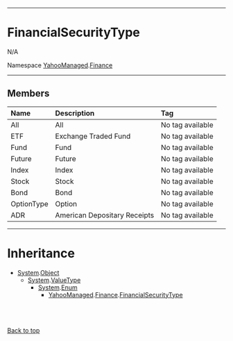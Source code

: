 
---


# FinancialSecurityType #
N/A

Namespace [YahooManaged](namespaceYahooManaged.md).[Finance](namespaceYahooManagedFinance.md)


---

## Members ##

| **Name** | **Description** | **Tag** |
|:---------|:----------------|:--------|
| All      | All             | No tag available |
| ETF      | Exchange Traded Fund | No tag available |
| Fund     | Fund            | No tag available |
| Future   | Future          | No tag available |
| Index    | Index           | No tag available |
| Stock    | Stock           | No tag available |
| Bond     | Bond            | No tag available |
| OptionType | Option          | No tag available |
| ADR      | American Depositary Receipts | No tag available |


---

# Inheritance #

  * [System](http://msdn.microsoft.com/en-US/library/system.aspx).[Object](http://msdn.microsoft.com/en-US/library/system.object.aspx)
    * [System](http://msdn.microsoft.com/en-US/library/system.aspx).[ValueType](http://social.msdn.microsoft.com/search/en-us/?query=ValueType)
      * [System](http://msdn.microsoft.com/en-US/library/system.aspx).[Enum](http://msdn.microsoft.com/en-us/library/8h84wky1(VS.80).aspx)
        * [YahooManaged](namespaceYahooManaged.md).[Finance](namespaceYahooManagedFinance.md).[FinancialSecurityType](enumFinancialSecurityType#.md)
<br></br>

<br></br>
[Back to top](enumFinancialSecurityType#FinancialSecurityType.md)